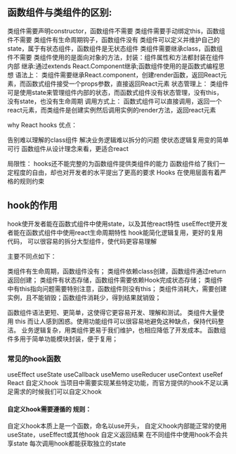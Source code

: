 ## 函数组件与类组件的区别:

类组件需要声明constructor，函数组件不需要
类组件需要手动绑定this，函数组件不需要
类组件有生命周期钩子，函数组件没有
类组件可以定义并维护自己的state，属于有状态组件，函数组件是无状态组件
类组件需要继承class，函数组件不需要
类组件使用的是面向对象的方法，封装：组件属性和方法都封装在组件内部 继承:通过extends React.Component继承;函数组件使用的是函数式编程思想
语法上： 类组件需要继承React.component，创建render函数，返回React元素，而函数式组件接受一个props参数，直接返回React元素
状态管理上： 类组件可是使用state来管理组件内部的状态，而函数式组件没有状态管理，没有this，没有state，也没有生命周期
调用方式上： 函数式组件可以直接调用，返回一个react元素，而类组件是创建实例然后调用实例的render方法，返回react元素

why React hooks
优点：

告别难以理解的class组件
解决业务逻辑难以拆分的问题
使状态逻辑复用变的简单可行
函数组件从设计理念来看，更适合react

局限性：
hooks还不能完整的为函数组件提供类组件的能力
函数组件给了我们一定程度的自由，却也对开发者的水平提出了更高的要求
Hooks 在使用层面有着严格的规则约束







## hook的作用
hook使开发者能在函数式组件中使用state，以及其他react特性
useEffect使开发者能在函数式组件中使用react生命周期特性
hook能简化逻辑复用，更好的复用代码，
可以很容易的拆分大型组件，使代码更容易理解



主要不同点如下：

类组件有生命周期，函数组件没有；
类组件依赖class创建，函数组件通过return返回创建；
类组件有状态存储，函数组件需要依赖Hook完成状态存储；
类组件中有this指向问题需要特别注意，函数组件则没有this；
类组件消耗大，需要创建实例，且不能销毁；函数组件消耗少，得到结果就销毁；

函数组件语法更短、更简单，这使得它更容易开发、理解和测试。
类组件大量使用 this 而让人感到困惑。使用功能组件可以很容易地避免这种缺点，保持代码整洁。
业务逻辑复杂，用类组件更易于我们维护，也相应降低了开发成本。
函数组件多用于简单功能模块封装，便于复用；
 



### 常见的hook函数
useEffect
useState
useCallback
useMemo
useReducer
useContext
useRef
React 自定义hook
当项目中需要实现某些特定功能，而官方提供的hook不足以满足需求的时候我们可以自定义hook





#### 自定义hook需要遵循的 规则：

自定义hook本质上是一个函数，命名以use开头，
自定义hook内部能正常的使用useState，useEffect或其他hook
自定义返回结果
在不同组件中使用hook不会共享state
每次调用hook都能获取独立的state



